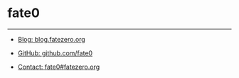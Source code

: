 # fate0

-------------

* [Blog: blog.fatezero.org](http://blog.fatezero.org)

* [GitHub: github.com/fate0](https://github.com/fate0)

* [Contact: fate0#fatezero.org](mailto:fate0@fatezero.org)

